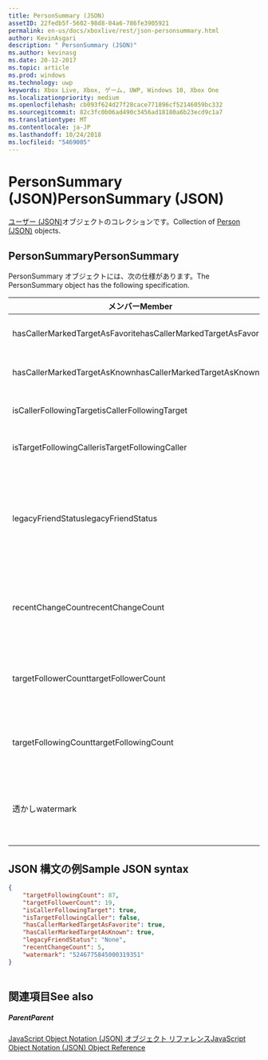 ```yaml
---
title: PersonSummary (JSON)
assetID: 22fedb5f-5602-98d8-04a6-786fe3905921
permalink: en-us/docs/xboxlive/rest/json-personsummary.html
author: KevinAsgari
description: " PersonSummary (JSON)"
ms.author: kevinasg
ms.date: 20-12-2017
ms.topic: article
ms.prod: windows
ms.technology: uwp
keywords: Xbox Live, Xbox, ゲーム, UWP, Windows 10, Xbox One
ms.localizationpriority: medium
ms.openlocfilehash: cb093f624d27f28cace771896cf52146059bc332
ms.sourcegitcommit: 82c3fc0b06ad490c3456ad18180a6b23ecd9c1a7
ms.translationtype: MT
ms.contentlocale: ja-JP
ms.lasthandoff: 10/24/2018
ms.locfileid: "5469005"
---
```

# <a name="personsummary-json"></a><span data-ttu-id="b7159-104">PersonSummary (JSON)</span><span class="sxs-lookup"><span data-stu-id="b7159-104">PersonSummary (JSON)</span></span>
<span data-ttu-id="b7159-105">[ユーザー (JSON)](json-person.md)オブジェクトのコレクションです。</span><span class="sxs-lookup"><span data-stu-id="b7159-105">Collection of [Person (JSON)](json-person.md) objects.</span></span> 
<a id="ID4ER"></a>

 
## <a name="personsummary"></a><span data-ttu-id="b7159-106">PersonSummary</span><span class="sxs-lookup"><span data-stu-id="b7159-106">PersonSummary</span></span>
 
<span data-ttu-id="b7159-107">PersonSummary オブジェクトには、次の仕様があります。</span><span class="sxs-lookup"><span data-stu-id="b7159-107">The PersonSummary object has the following specification.</span></span>
 
| <span data-ttu-id="b7159-108">メンバー</span><span class="sxs-lookup"><span data-stu-id="b7159-108">Member</span></span>| <span data-ttu-id="b7159-109">種類</span><span class="sxs-lookup"><span data-stu-id="b7159-109">Type</span></span>| <span data-ttu-id="b7159-110">説明</span><span class="sxs-lookup"><span data-stu-id="b7159-110">Description</span></span>| 
| --- | --- | --- | 
| <span data-ttu-id="b7159-111">hasCallerMarkedTargetAsFavorite</span><span class="sxs-lookup"><span data-stu-id="b7159-111">hasCallerMarkedTargetAsFavorite</span></span>| <span data-ttu-id="b7159-112">ブール値</span><span class="sxs-lookup"><span data-stu-id="b7159-112">Boolean value</span></span>| <span data-ttu-id="b7159-113">かどうか、呼び出し元は、お気に入りとしてターゲットをマークします。</span><span class="sxs-lookup"><span data-stu-id="b7159-113">Whether the caller has marked the target as a favorite.</span></span> <span data-ttu-id="b7159-114">値の例: true</span><span class="sxs-lookup"><span data-stu-id="b7159-114">Example values: true</span></span>| 
| <span data-ttu-id="b7159-115">hasCallerMarkedTargetAsKnown</span><span class="sxs-lookup"><span data-stu-id="b7159-115">hasCallerMarkedTargetAsKnown</span></span>| <span data-ttu-id="b7159-116">ブール値</span><span class="sxs-lookup"><span data-stu-id="b7159-116">Boolean value</span></span>| <span data-ttu-id="b7159-117">かどうか、呼び出し元がターゲット済みとしてマーク呼ばれます。</span><span class="sxs-lookup"><span data-stu-id="b7159-117">Whether the caller has marked the target as known.</span></span> <span data-ttu-id="b7159-118">値の例: true</span><span class="sxs-lookup"><span data-stu-id="b7159-118">Example values: true</span></span>| 
| <span data-ttu-id="b7159-119">isCallerFollowingTarget</span><span class="sxs-lookup"><span data-stu-id="b7159-119">isCallerFollowingTarget</span></span>| <span data-ttu-id="b7159-120">ブール値</span><span class="sxs-lookup"><span data-stu-id="b7159-120">Boolean value</span></span>| <span data-ttu-id="b7159-121">かどうか、呼び出し元が、ターゲットをフォローします。</span><span class="sxs-lookup"><span data-stu-id="b7159-121">Whether the caller is following the target.</span></span> <span data-ttu-id="b7159-122">値の例: true</span><span class="sxs-lookup"><span data-stu-id="b7159-122">Example values: true</span></span>| 
| <span data-ttu-id="b7159-123">isTargetFollowingCaller</span><span class="sxs-lookup"><span data-stu-id="b7159-123">isTargetFollowingCaller</span></span>| <span data-ttu-id="b7159-124">ブール値</span><span class="sxs-lookup"><span data-stu-id="b7159-124">Boolean value</span></span>| <span data-ttu-id="b7159-125">かどうか、ターゲットでは、呼び出し元がフォローします。</span><span class="sxs-lookup"><span data-stu-id="b7159-125">Whether the target is following the caller.</span></span> <span data-ttu-id="b7159-126">値の例: true</span><span class="sxs-lookup"><span data-stu-id="b7159-126">Example values: true</span></span>| 
| <span data-ttu-id="b7159-127">legacyFriendStatus</span><span class="sxs-lookup"><span data-stu-id="b7159-127">legacyFriendStatus</span></span>| <span data-ttu-id="b7159-128">string</span><span class="sxs-lookup"><span data-stu-id="b7159-128">string</span></span>| <span data-ttu-id="b7159-129">従来のフレンドのように、呼び出し元のターゲット状態です。</span><span class="sxs-lookup"><span data-stu-id="b7159-129">Legacy friend status of the target as seen by the caller.</span></span> <span data-ttu-id="b7159-130">"None"、"MutuallyAccepted"、"OutgoingRequest"または"IncomingRequest"をすることができます。</span><span class="sxs-lookup"><span data-stu-id="b7159-130">Can be "None", "MutuallyAccepted", "OutgoingRequest", or "IncomingRequest".</span></span> <span data-ttu-id="b7159-131">値の例:"MutuallyAccepted"</span><span class="sxs-lookup"><span data-stu-id="b7159-131">Example values: "MutuallyAccepted"</span></span>| 
| <span data-ttu-id="b7159-132">recentChangeCount</span><span class="sxs-lookup"><span data-stu-id="b7159-132">recentChangeCount</span></span>| <span data-ttu-id="b7159-133">32 ビットの符号なし整数</span><span class="sxs-lookup"><span data-stu-id="b7159-133">32-bit unsigned integer</span></span>| <span data-ttu-id="b7159-134">省略可能。</span><span class="sxs-lookup"><span data-stu-id="b7159-134">Optional.</span></span> <span data-ttu-id="b7159-135">ターゲットのソーシャル グラフの最新の変更の数です。</span><span class="sxs-lookup"><span data-stu-id="b7159-135">Number of recent changes in the target's social graph.</span></span> <span data-ttu-id="b7159-136">この値は、ユーザーが、独自の概要を表示するときにのみ存在します。</span><span class="sxs-lookup"><span data-stu-id="b7159-136">This value will only exist when a user is viewing their own summary.</span></span> <span data-ttu-id="b7159-137">値の例: 5</span><span class="sxs-lookup"><span data-stu-id="b7159-137">Example values: 5</span></span>| 
| <span data-ttu-id="b7159-138">targetFollowerCount</span><span class="sxs-lookup"><span data-stu-id="b7159-138">targetFollowerCount</span></span>| <span data-ttu-id="b7159-139">> 32 ビットの符号なし整数</span><span class="sxs-lookup"><span data-stu-id="b7159-139">>32-bit unsigned integer</span></span>| <span data-ttu-id="b7159-140">次のターゲットはユーザーの数です。</span><span class="sxs-lookup"><span data-stu-id="b7159-140">Number of People that are following the target.</span></span> <span data-ttu-id="b7159-141">値の例: 1308</span><span class="sxs-lookup"><span data-stu-id="b7159-141">Example values: 1308</span></span>| 
| <span data-ttu-id="b7159-142">targetFollowingCount</span><span class="sxs-lookup"><span data-stu-id="b7159-142">targetFollowingCount</span></span>| <span data-ttu-id="b7159-143">32 ビットの符号なし整数</span><span class="sxs-lookup"><span data-stu-id="b7159-143">32-bit unsigned integer</span></span>| <span data-ttu-id="b7159-144">ターゲットは、次のユーザーの数です。</span><span class="sxs-lookup"><span data-stu-id="b7159-144">Number of People that the target is following.</span></span> <span data-ttu-id="b7159-145">値の例: 112</span><span class="sxs-lookup"><span data-stu-id="b7159-145">Example values: 112</span></span>| 
| <span data-ttu-id="b7159-146">透かし</span><span class="sxs-lookup"><span data-stu-id="b7159-146">watermark</span></span>| <span data-ttu-id="b7159-147">string</span><span class="sxs-lookup"><span data-stu-id="b7159-147">string</span></span>| <span data-ttu-id="b7159-148">省略可能。</span><span class="sxs-lookup"><span data-stu-id="b7159-148">Optional.</span></span> <span data-ttu-id="b7159-149">ターゲットの最新の変更透かしします。</span><span class="sxs-lookup"><span data-stu-id="b7159-149">Recent change watermark for the target.</span></span> <span data-ttu-id="b7159-150">この値は、ユーザーが、独自の概要を表示するときにのみ存在します。</span><span class="sxs-lookup"><span data-stu-id="b7159-150">This value will only exist when a user is viewing their own summary.</span></span> <span data-ttu-id="b7159-151">値の例: 5</span><span class="sxs-lookup"><span data-stu-id="b7159-151">Example values: 5</span></span>| 
  
<a id="ID4E4D"></a>

 
## <a name="sample-json-syntax"></a><span data-ttu-id="b7159-152">JSON 構文の例</span><span class="sxs-lookup"><span data-stu-id="b7159-152">Sample JSON syntax</span></span>
 

```json
{
    "targetFollowingCount": 87,
    "targetFollowerCount": 19,
    "isCallerFollowingTarget": true,
    "isTargetFollowingCaller": false,
    "hasCallerMarkedTargetAsFavorite": true,
    "hasCallerMarkedTargetAsKnown": true,
    "legacyFriendStatus": "None",
    "recentChangeCount": 5,
    "watermark": "5246775845000319351"
}
    
```

  
<a id="ID4EGE"></a>

 
## <a name="see-also"></a><span data-ttu-id="b7159-153">関連項目</span><span class="sxs-lookup"><span data-stu-id="b7159-153">See also</span></span>
 
<a id="ID4EIE"></a>

 
##### <a name="parent"></a><span data-ttu-id="b7159-154">Parent</span><span class="sxs-lookup"><span data-stu-id="b7159-154">Parent</span></span> 

[<span data-ttu-id="b7159-155">JavaScript Object Notation (JSON) オブジェクト リファレンス</span><span class="sxs-lookup"><span data-stu-id="b7159-155">JavaScript Object Notation (JSON) Object Reference</span></span>](atoc-xboxlivews-reference-json.md)

   